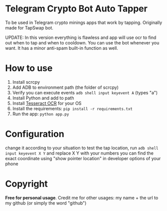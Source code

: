 # Telegram Crypto Bot Auto Tapper

To be used in Telegram crypto minings apps that work by tapping.
Originally made for TapSwap bot.

UPDATE: In this version everything is flawless and app will use ocr to find out when to tap and when to cooldown.
You can use the bot whenever you want. It has a minor anti-spam built-in function as well.

# How to use

1. Install scrcpy
2. Add ADB to environment path (the folder of scrcpy)
3. Verify you can execute events
    `adb shell input keyevent A` (types "a")
4.  Install Python and add to path
5.  Install [Tesseract OCR](https://github.com/UB-Mannheim/tesseract/wiki) for your OS
6. Install the requirements: `pip install -r requirements.txt`
7. Run the app: `python app.py`

# Configuration

change it according to your situation
to test the tap location, run `adb shell input keyevent X Y` and replace X Y with your numbers
you can find the exact coordinate using "show pointer location" in developer options of your phone

# Copyright

**Free for personal usage**. Credit me for other usages: my name + the url to my github (or simply the word "github")